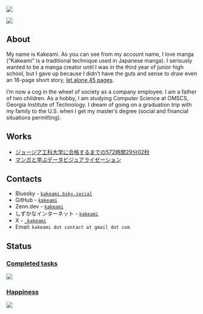 ![](https://komarev.com/ghpvc/?username=kakeami&color=orange)

![](image/making.gif)

## About

My name is Kakeami.
As you can see from my account name, I love manga (“Kakeami” is a traditional technique used in Japanese manga).
I seriously wanted to be a manga creator until I was in the third year of junior high school, but I gave up because I didn’t have the guts and sense to draw even an 18-page short story, [let alone 45 pages](https://shonenjumpplus.com/episode/3269754496401369355).

I’m now a cog in the wheel of society as a company employee.
I am a father of two children.
As a hobby, I am studying Computer Science at OMSCS, Georgia Institute of Technology.
I dream of going on a graduation trip with my family to the U.S. when I get my master’s degree (social and financial situations permitting).

## Works

- [ジョージア工科大学に合格するまでの572時間29分02秒](https://kakeami.github.io/road-to-gatech/)
- [マンガと学ぶデータビジュアライゼーション](https://kakeami.github.io/viz-madb/index.html)

## Contacts

- Bluesky - [`kakeami.bsky.social`](https://bsky.app/profile/kakeami.bsky.social)
- GitHub - [`kakeami`](https://github.com/kakeami)
- Zenn.dev - [`kakeami`](https://zenn.dev/kakeami)
- しずかなインターネット - [`kakeami`](https://sizu.me/kakeami)
- X - [`_kakeami`](https://twitter.com/_kakeami)
- Email: `kakeami dot contact at gmail dot com`

## Status

### [Completed tasks](https://pixe.la/v1/users/kakeami/graphs/todoist-graph.html)

![](https://pixe.la/v1/users/kakeami/graphs/todoist-graph)

### [Happiness](https://pixe.la/v1/users/kakeami/graphs/happiness-graph.html)

![](https://pixe.la/v1/users/kakeami/graphs/happiness-graph)
